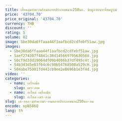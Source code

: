 ```yaml
---
title: เสื้อคลุมทำความร้อนหลายประเภทขนาด250มล. ข้อมูลจำเพาะที่สมบูรณ์
price: '43704.70'
price_original: '43704.70'
currency: THB
discount: ''
rating: 5
volume: 82
image: Sbe30da6ffaaa44f1aafbcd2cdfebf51aw.jpg
images:
  - Sbe30da6ffaaa44f1aafbcd2cdfebf51aw.jpg
  - Saef274307f4841c38d14566979563056U.jpg
  - S0cf9d33d19064df09b4086b37df495c4t.jpg
  - S4b343d5e83f64c6c98b54768500a529cH.jpg
  - S04abe75981fd441cb9ee2e8696b1e3f4d.jpg
video: ''
categories:
  - name: เครื่องมือ
    slug: เคร-องม
  - name: อะไหล่ เครื่องมือ
    slug: อะไหล-เคร-องม
slug: เส-อคล-มทำความร-อนหลายประเภทขนาด250มล-อม
encode: opN586Q
lang: th
---
```

  